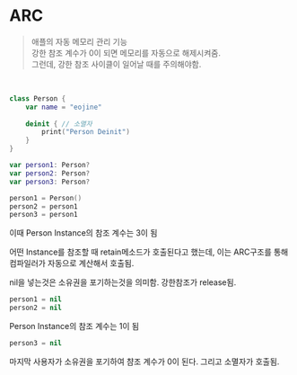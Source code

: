 # ARC

> 애플의 자동 메모리 관리 기능</br>
> 강한 참조 계수가 0이 되면 메모리를 자동으로 해제시켜줌. </br>
> 그런데, 강한 참조 사이클이 일어날 때를 주의해야함.

</br>

```swift
class Person {
    var name = "eojine"
  
    deinit { // 소멸자
        print("Person Deinit")
    }
}

var person1: Person?
var person2: Person?
var person3: Person?

person1 = Person()
person2 = person1
person3 = person1
```

이때 Person Instance의 참조 계수는 3이 됨

어떤 Instance를 참조할 때 retain메소드가 호출된다고 했는데, 이는 ARC구조를 통해 컴파일러가 자동으로 계산해서 호출됨.

nil을 넣는것은 소유권을 포기하는것을 의미함. 강한참조가 release됨.

```swift
person1 = nil
person2 = nil
```

Person Instance의 참조 계수는 1이 됨

```swift
person3 = nil
```

마지막 사용자가 소유권을 포기하여 챰조 계수가 0이 된다. 그리고 소멸자가 호출됨.
